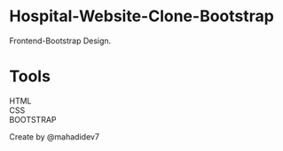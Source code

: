 # Hospital-Website-Clone-Bootstrap
Frontend-Bootstrap Design.

Tools
=============
HTML <br/>
CSS <br/>
BOOTSTRAP <br/>

Create by @mahadidev7

